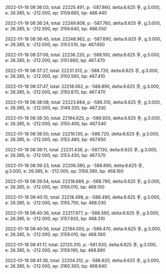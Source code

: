 2022-01-18 08:36:03, total: 22225.491, p: -587.860, delta:6.625 手, g:3.000, e: 26.385, b: -212.000, ep: 3159.660, bp: 468.440

2022-01-18 08:36:24, total: 22249.808, p: -587.760, delta:6.625 手, g:3.000, e: 26.385, b: -212.000, ep: 3156.640, bp: 468.050

2022-01-18 08:36:45, total: 22248.962, p: -587.690, delta:6.625 手, g:3.000, e: 26.385, b: -212.000, ep: 3153.510, bp: 467.650

2022-01-18 08:37:06, total: 22236.220, p: -588.100, delta:6.625 手, g:3.000, e: 26.385, b: -212.000, ep: 3151.660, bp: 467.470

2022-01-18 08:37:27, total: 22231.313, p: -588.720, delta:6.625 手, g:3.000, e: 26.385, b: -212.000, ep: 3150.560, bp: 467.410

2022-01-18 08:37:47, total: 22218.062, p: -588.890, delta:6.625 手, g:3.000, e: 26.385, b: -212.000, ep: 3150.870, bp: 467.470

2022-01-18 08:38:08, total: 22223.684, p: -589.310, delta:6.625 手, g:3.000, e: 26.385, b: -212.000, ep: 3149.330, bp: 467.330

2022-01-18 08:38:30, total: 22194.625, p: -589.920, delta:6.625 手, g:3.000, e: 26.385, b: -212.000, ep: 3150.400, bp: 467.540

2022-01-18 08:38:50, total: 22216.130, p: -588.720, delta:6.625 手, g:3.000, e: 26.385, b: -212.000, ep: 3152.480, bp: 467.650

2022-01-18 08:39:11, total: 22231.438, p: -587.130, delta:6.625 手, g:3.000, e: 26.385, b: -212.000, ep: 3153.430, bp: 467.570

2022-01-18 08:39:33, total: 22206.380, p: -588.890, delta:6.625 手, g:3.000, e: 26.385, b: -212.000, ep: 3156.390, bp: 468.160

2022-01-18 08:39:54, total: 22218.689, p: -588.790, delta:6.625 手, g:3.000, e: 26.385, b: -212.000, ep: 3156.010, bp: 468.100

2022-01-18 08:40:15, total: 22218.498, p: -588.490, delta:6.625 手, g:3.000, e: 26.385, b: -212.000, ep: 3155.750, bp: 468.030

2022-01-18 08:40:36, total: 22217.977, p: -588.560, delta:6.625 手, g:3.000, e: 26.385, b: -212.000, ep: 3157.920, bp: 468.310

2022-01-18 08:40:56, total: 22194.000, p: -589.470, delta:6.625 手, g:3.000, e: 26.385, b: -212.000, ep: 3159.010, bp: 468.560

2022-01-18 08:41:17, total: 22120.310, p: -591.930, delta:6.625 手, g:3.000, e: 26.385, b: -212.000, ep: 3159.190, bp: 468.890

2022-01-18 08:41:38, total: 22204.312, p: -588.820, delta:6.625 手, g:3.000, e: 26.385, b: -212.000, ep: 3160.300, bp: 468.640